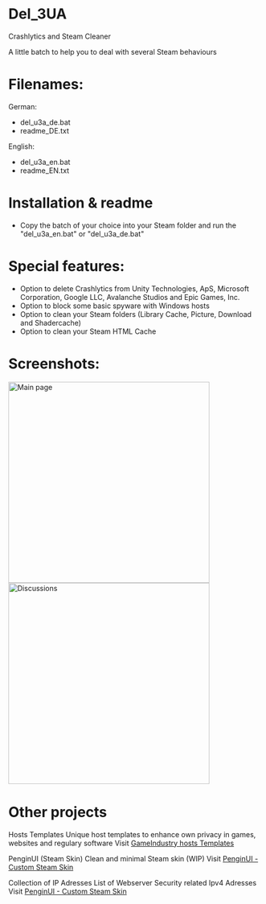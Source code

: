# Del_3UA
Crashlytics and Steam Cleaner

A little batch to help you to deal with several Steam behaviours

# Filenames:

German:
- del_u3a_de.bat
- readme_DE.txt

English:
- del_u3a_en.bat
- readme_EN.txt

# Installation & readme
- Copy the batch of your choice into your Steam folder and run the "del_u3a_en.bat" or "del_u3a_de.bat"

# Special features:
- Option to delete Crashlytics from Unity Technologies, ApS, Microsoft Corporation, Google LLC, Avalanche Studios and Epic Games, Inc.
- Option to block some basic spyware with Windows hosts
- Option to clean your Steam folders (Library Cache, Picture, Download and Shadercache)
- Option to clean your Steam HTML Cache

# Screenshots:
<p float="left">
<img src="https://www.gameindustry.eu/images/git/del_U3A.webp" alt="Main page" width="400"">
<img src="https://www.gameindustry.eu/images/git/del_U3A_explorer.webp" alt="Discussions" width="400"">
</p>

# Other projects
Hosts Templates
Unique host templates to enhance own privacy in games, websites and regulary software
Visit <a href="https://github.com/KodoPengin/GameIndustry-hosts-Template">GameIndustry hosts Templates</a>

PenginUI (Steam Skin)
Clean and minimal Steam skin (WIP)
Visit <a href="https://github.com/KodoPengin/PenginUI">PenginUI - Custom Steam Skin</a>

Collection of IP Adresses
List of Webserver Security related Ipv4 Adresses
Visit <a href="https://github.com/KodoPengin/PenginUI">PenginUI - Custom Steam Skin</a>